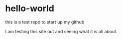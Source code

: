 # hello-world
this is a test repo to start up my github

I am testing this site out and seeing what it is all about.

